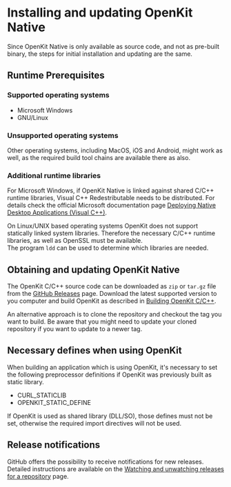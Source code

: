 # Installing and updating OpenKit Native

Since OpenKit Native is only available as source code, and not as pre-built binary,
the steps for initial installation and updating are the same.

## Runtime Prerequisites
### Supported operating systems
* Microsoft Windows
* GNU/Linux

### Unsupported operating systems
Other operating systems, including MacOS, iOS and Android, might
work as well, as the required build tool chains are available there as also.

### Additional runtime libraries
For Microsoft Windows, if OpenKit Native is linked against shared C/C++ runtime libraries,
Visual C++ Redestributable needs to be distributed. For details check
the official Microsoft documentation page [Deploying Native Desktop Applications (Visual C++)][ms-depolyment].

On Linux/UNIX based operating systems OpenKit does not support statically linked
system libraries. Therefore the necessary C/C++ runtime libraries, as well as OpenSSL must be
available.  
The program `ldd` can be used to determine which libraries are needed.

## Obtaining and updating OpenKit Native
The OpenKit C/C++ source code can be downloaded as `zip` or `tar.gz` file from the [GitHub Releases][gh-releases] page.
Download the latest supported version to you computer and build OpenKit as described in [Building OpenKit C/C++][building].

An alternative approach is to clone the repository and checkout the tag you want to build.
Be aware that you might need to update your cloned repository if you want to update to a newer tag.

## Necessary defines when using OpenKit

When building an application which is using OpenKit, it's necessary
to set the following preprocessor definitions if OpenKit was previously built
as static library.
* CURL_STATICLIB
* OPENKIT_STATIC_DEFINE

If OpenKit is used as shared library (DLL/SO), those defines must not be set,
otherwise the required import directives will not be used.

## Release notifications
GitHub offers the possibility to receive notifications for new releases. Detailed instructions are available
on the [Watching and unwatching releases for a repository][gh-release-notification] page. 

[building]: ./building-openkit.md
[gh-releases]: https://github.com/Dynatrace/openkit-native/releases
[gh-release-notification]: https://help.github.com/en/github/receiving-notifications-about-activity-on-github/watching-and-unwatching-releases-for-a-repository
[ms-depolyment]: https://docs.microsoft.com/en-us/cpp/windows/deploying-native-desktop-applications-visual-cpp